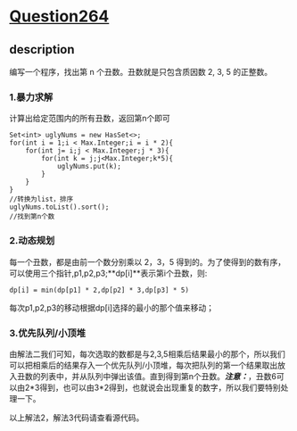 # [Question264](https://leetcode-cn.com/problems/ugly-number-ii/)
## description
编写一个程序，找出第 n 个丑数。丑数就是只包含质因数 2, 3, 5 的正整数。

### 1.暴力求解
计算出给定范围内的所有丑数，返回第n个即可
```
Set<int> uglyNums = new HasSet<>;
for(int i = 1;i < Max.Integer;i = i * 2){
    for(int j= i;j < Max.Integer;j * 3){
        for(int k = j;j<Max.Integer;k*5){
            uglyNums.put(k);
        }
    }
}
//转换为list，排序
uglyNums.toList().sort();
//找到第n个数
```

### 2.动态规划
每一个丑数，都是由前一个数分别乘以 2，3，5 得到的。为了使得到的数有序，可以使用三个指针,p1,p2,p3;**dp[i]**表示第i个丑数，则:
```
dp[i] = min(dp[p1] * 2,dp[p2] * 3,dp[p3] * 5)
```
每次p1,p2,p3的移动根据dp[i]选择的最小的那个值来移动；

### 3.优先队列/小顶堆
由解法二我们可知，每次选取的数都是与2,3,5相乘后结果最小的那个，所以我们可以把相乘后的结果存入一个优先队列/小顶堆，每次把队列的第一个结果取出放入丑数的列表中，并从队列中弹出该值。直到得到第n个丑数。***注意：***，丑数6可以由2\*3得到，也可以由3\*2得到，也就说会出现重复的数字，所以我们要特别处理一下。

以上解法2，解法3代码请查看源代码。
